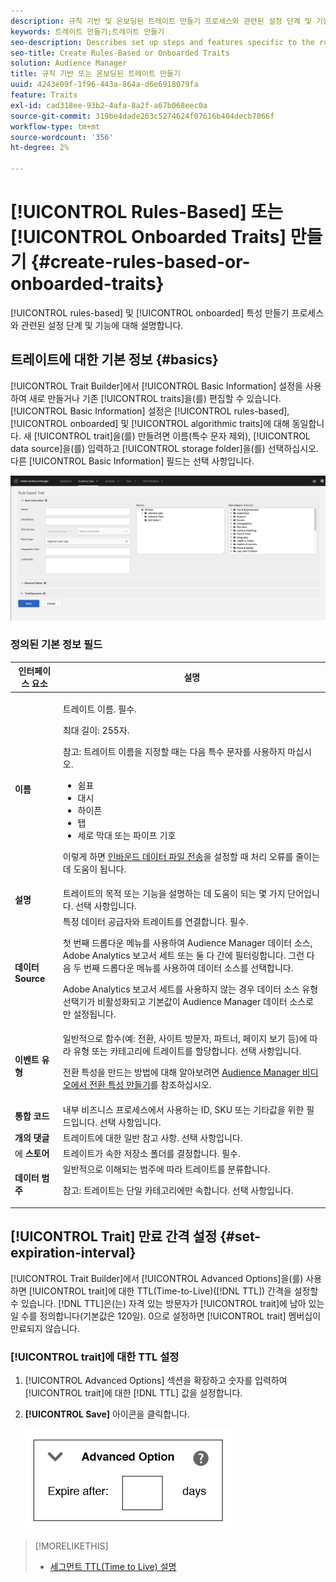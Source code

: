 ```yaml
---
description: 규칙 기반 및 온보딩된 트레이트 만들기 프로세스와 관련된 설정 단계 및 기능에 대해 설명합니다.
keywords: 트레이트 만들기;트레이트 만들기
seo-description: Describes set up steps and features specific to the rules-based and onboarded trait creation process.
seo-title: Create Rules-Based or Onboarded Traits
solution: Audience Manager
title: 규칙 기반 또는 온보딩된 트레이트 만들기
uuid: 4243e09f-1f96-443a-864a-d6e6918079fa
feature: Traits
exl-id: cad318ee-93b2-4afa-8a2f-a67b068eec0a
source-git-commit: 319be4dade263c5274624f07616b404decb7066f
workflow-type: tm+mt
source-wordcount: '356'
ht-degree: 2%

---
```


# [!UICONTROL Rules-Based] 또는 [!UICONTROL Onboarded Traits] 만들기 {#create-rules-based-or-onboarded-traits}

[!UICONTROL rules-based] 및 [!UICONTROL onboarded] 특성 만들기 프로세스와 관련된 설정 단계 및 기능에 대해 설명합니다.

<!-- c_tb_rules_traits.xml -->

## 트레이트에 대한 기본 정보 {#basics}

[!UICONTROL Trait Builder]에서 [!UICONTROL Basic Information] 설정을 사용하여 새로 만들거나 기존 [!UICONTROL traits]을(를) 편집할 수 있습니다. [!UICONTROL Basic Information] 설정은 [!UICONTROL rules-based], [!UICONTROL onboarded] 및 [!UICONTROL algorithmic traits]에 대해 동일합니다. 새 [!UICONTROL trait]을(를) 만들려면 이름(특수 문자 제외), [!UICONTROL data source]을(를) 입력하고 [!UICONTROL storage folder]을(를) 선택하십시오. 다른 [!UICONTROL Basic Information] 필드는 선택 사항입니다.

<!-- c_tb_basics.xml -->

![create-trait](assets/create-trait.png)

### 정의된 기본 정보 필드

<table id="table_42AEC7A5B22346C5BB996D2D36C56229"> 
 <thead> 
  <tr> 
   <th colname="col1" class="entry"> 인터페이스 요소 </th> 
   <th colname="col2" class="entry"> 설명 </th> 
  </tr> 
 </thead>
 <tbody> 
  <tr> 
   <td colname="col1"> <b><span class="uicontrol"> 이름</span></b> </td> 
   <td colname="col2"> <p>트레이트 이름. 필수. </p> <p>최대 길이: 255자. </p> <p> <p>참고: 트레이트 이름을 지정할 때는 다음 특수 문자를 사용하지 마십시오. 
      <ul id="ul_AB38A333F21A4AA9B5656CBA69BA65E3"> 
       <li id="li_0E5033B540BC41E799075845388E85A7">쉼표 </li> 
       <li id="li_B1A6C3E3FB98473A91E4675EE09460F0">대시 </li> 
       <li id="li_579302FE34B64FE0AE3C751012839229">하이픈 </li> 
       <li id="li_44890F738CC64E449CC2545D701ECBC7">탭 </li> 
       <li id="li_C203837501A94342923C99A7DAD1ED61">세로 막대 또는 파이프 기호 </li> 
      </ul> </p> </p> <p>이렇게 하면 <a href="../../integration/sending-audience-data/batch-data-transfer-explained/inbound-file-contents.md"> 인바운드 데이터 파일 전송</a>을 설정할 때 처리 오류를 줄이는 데 도움이 됩니다. </p> </td> 
  </tr> 
  <tr> 
   <td colname="col1"> <b><span class="uicontrol"> 설명</span></b> </td> 
   <td colname="col2"> 트레이트의 목적 또는 기능을 설명하는 데 도움이 되는 몇 가지 단어입니다. 선택 사항입니다. </td> 
  </tr> 
  <tr> 
   <td colname="col1"> <b><span class="uicontrol"> 데이터 Source</span></b> </td> 
   <td colname="col2"> 특정 데이터 공급자와 트레이트를 연결합니다. 필수. <p>첫 번째 드롭다운 메뉴를 사용하여 Audience Manager 데이터 소스, Adobe Analytics 보고서 세트 또는 둘 다 간에 필터링합니다. 그런 다음 두 번째 드롭다운 메뉴를 사용하여 데이터 소스를 선택합니다.</p><p> Adobe Analytics 보고서 세트를 사용하지 않는 경우 데이터 소스 유형 선택기가 비활성화되고 기본값이 Audience Manager 데이터 소스로만 설정됩니다.</p>  </td> 
  </tr>
   <tr> 
   <td colname="col1"> <b><span class="uicontrol"> 이벤트 유형</span></b> </td> 
   <td colname="col2"> 일반적으로 함수(예: 전환, 사이트 방문자, 파트너, 페이지 보기 등)에 따라 유형 또는 카테고리에 트레이트를 할당합니다. 선택 사항입니다. <p> 전환 특성을 만드는 방법에 대해 알아보려면 <a href="https://experienceleague.adobe.com/docs/audience-manager-learn/tutorials/build-and-manage-audiences/traits-and-segments/creating-conversion-traits.html">Audience Manager 비디오에서 전환 특성 만들기</a>를 참조하십시오. </p></td> 
  </tr> 
  <tr> 
   <td colname="col1"> <b><span class="uicontrol"> 통합 코드</span></b> </td> 
   <td colname="col2"> 내부 비즈니스 프로세스에서 사용하는 ID, SKU 또는 기타값을 위한 필드입니다. 선택 사항입니다. </td> 
  </tr> 
  <tr> 
   <td colname="col1"> <b><span class="uicontrol">개의 댓글</span></b> </td> 
   <td colname="col2"> 트레이트에 대한 일반 참고 사항. 선택 사항입니다. </td> 
  </tr> 
  <tr> 
   <td colname="col1"> </span></b>에 <b><span class="uicontrol"> 스토어 </td> 
   <td colname="col2"> 트레이트가 속한 저장소 폴더를 결정합니다. 필수. </td> 
  </tr> 
  <tr> 
   <td colname="col1"> <b><span class="uicontrol"> 데이터 범주</span></b> </td> 
   <td colname="col2"> 일반적으로 이해되는 범주에 따라 트레이트를 분류합니다. <p>참고: 트레이트는 단일 카테고리에만 속합니다. 선택 사항입니다. </p> </td> 
  </tr> 
 </tbody> 
</table>

## [!UICONTROL Trait] 만료 간격 설정 {#set-expiration-interval}

[!UICONTROL Trait Builder]에서 [!UICONTROL Advanced Options]을(를) 사용하면 [!UICONTROL trait]에 대한 TTL(Time-to-Live)([!DNL TTL]) 간격을 설정할 수 있습니다. [!DNL TTL]은(는) 자격 있는 방문자가 [!UICONTROL trait]에 남아 있는 일 수를 정의합니다(기본값은 120일). 0으로 설정하면 [!UICONTROL trait] 멤버십이 만료되지 않습니다.

<!-- t_tb_ttl.xml -->

### [!UICONTROL trait]에 대한 TTL 설정

1. [!UICONTROL Advanced Options] 섹션을 확장하고 숫자를 입력하여 [!UICONTROL trait]에 대한 [!DNL TTL] 값을 설정합니다.
1. **[!UICONTROL Save]** 아이콘을 클릭합니다.

   ![](assets/TTL.png)

>[!MORELIKETHIS]
>
>* [세그먼트 TTL(Time to Live) 설명](../../features/traits/segment-ttl-explained.md)
